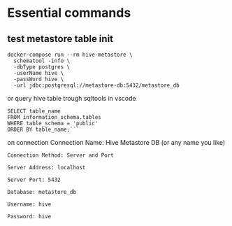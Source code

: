# Essential commands

## test metastore table init

```
docker-compose run --rm hive-metastore \
  schematool -info \
  -dbType postgres \
  -userName hive \
  -passWord hive \
  -url jdbc:postgresql://metastore-db:5432/metastore_db
```

or query hive table trough sqltools in vscode
```
SELECT table_name
FROM information_schema.tables
WHERE table_schema = 'public'
ORDER BY table_name;```
```
on connection     Connection Name: Hive Metastore DB (or any name you like)

    Connection Method: Server and Port

    Server Address: localhost

    Server Port: 5432

    Database: metastore_db

    Username: hive

    Password: hive